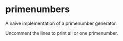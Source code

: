 # primenumbers
A naive implementation of a primenumber generator.

Uncomment the lines to print all or one primenumber.
